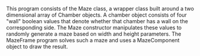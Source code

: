 This program consists of the Maze class, a wrapper class built around a two dimensional array of Chamber objects.  A chamber object consists of four "wall" boolean values that denote whether that chamber has a wall on the corresponding side.  The Maze constructor manipulates these values to randomly generate a maze based on width and height parameters.  The MazeFrame program solves such a maze and uses a MazeComponent object to draw the result.
